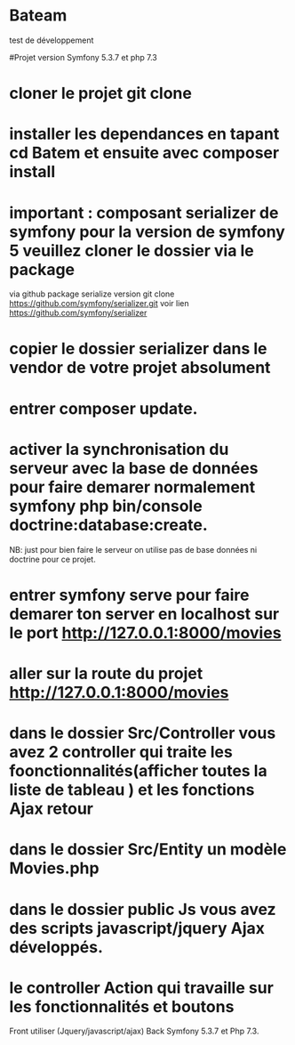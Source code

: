 # Bateam
test de développement

#Projet version Symfony 5.3.7 et php 7.3
# cloner le projet git clone 
# installer les dependances en tapant  cd Batem et ensuite  avec composer install
# important : composant serializer de symfony  pour la version de symfony 5 veuillez cloner le dossier via le package
via github package serialize version git clone https://github.com/symfony/serializer.git voir lien https://github.com/symfony/serializer

# copier le dossier serializer dans le vendor de votre projet absolument
# entrer composer update.
# activer la synchronisation du serveur avec la base de données pour faire demarer normalement symfony php bin/console doctrine:database:create.
NB: just pour bien faire le serveur on utilise pas de base données ni doctrine pour ce projet.

# entrer symfony serve pour faire demarer ton server en localhost sur le port http://127.0.0.1:8000/movies

# aller sur la route du projet http://127.0.0.1:8000/movies 

# dans le dossier Src/Controller vous avez 2 controller qui traite les foonctionnalités(afficher toutes la liste de tableau ) et les fonctions Ajax retour
# dans le dossier Src/Entity un modèle Movies.php 
# dans le dossier public Js vous avez des scripts javascript/jquery Ajax développés.
# le controller Action qui travaille sur les fonctionnalités et boutons 

Front utiliser (Jquery/javascript/ajax)
Back Symfony 5.3.7 et Php 7.3.
